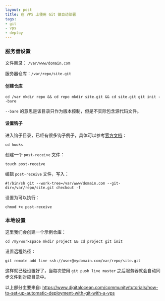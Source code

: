 ```yaml
---
layout: post
title: 在 VPS 上使用 Git 做自动部署
tags:
- git
- vps
- deploy
---
```


### 服务器设置

文件目录： `/var/www/domain.com`

服务器仓库：`/var/repo/site.git`

#### 创建仓库

`
cd /var
mkdir repo && cd repo
mkdir site.git && cd site.git
git init --bare
`

`--bare` 的意思是该目录只作为版本控制，但是不实际包含源代码文件。

#### 设置钩子

进入钩子目录，已经有很多钩子例子，具体可以参考[官方文档](http://git-scm.com/book/en/Customizing-Git-Git-Hooks)：


`
cd hooks
`

创建一个 `post-receive` 文件：

`
touch post-receive
`

编辑 `post-receive` 文件，写入：

`
#!/bin/sh
git --work-tree=/var/www/domain.com --git-dir=/var/repo/site.git checkout -f
`

设置为可以执行：

`
chmod +x post-receive
`

### 本地设置

这里我们会创建一个示例仓库：

`
cd /my/workspace
mkdir project && cd project
git init
`

设置远程路径：

`
git remote add live ssh://user@mydomain.com/var/repo/site.git
`

这样就已经设置好了，当每次使用 `git push live master` 之后服务器就会自动同步文件到对应目录中。

以上部分主要来自: <https://www.digitalocean.com/community/tutorials/how-to-set-up-automatic-deployment-with-git-with-a-vps>
